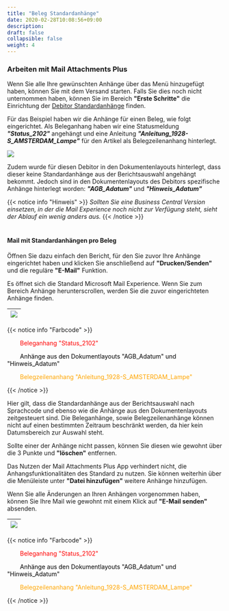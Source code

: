 ```yaml
---
title: "Beleg Standardanhänge"
date: 2020-02-28T10:08:56+09:00
description: 
draft: false
collapsible: false
weight: 4
---
```

### Arbeiten mit Mail Attachments Plus

Wenn Sie alle Ihre gewünschten Anhänge über das Menü hinzugefügt haben, können Sie mit dem Versand starten. Falls Sie dies noch nicht unternommen haben, können Sie im Bereich **"Erste Schritte"** die Einrichtung der [Debitor Standardanhänge](/de-de/apps/mail-attachments-plus/first-steps/setup/defaults-document/) finden.

Für das Beispiel haben wir die Anhänge für einen Beleg, wie folgt eingerichtet. Als Beleganhang haben wir eine Statusmeldung ***"Status_2102"*** angehängt und eine Anleitung ***"Anleitung_1928-S_AMSTERDAM_Lampe"*** für den Artikel als Belegzeilenanhang hinterlegt.

![](images/apps/attachmentdocumentsetup.PNG)

Zudem wurde für diesen Debitor in den Dokumentenlayouts hinterlegt, dass dieser keine Standardanhänge aus der Berichtsauswahl angehängt bekommt. Jedoch sind in den Dokumentenlayouts des Debitors spezifische Anhänge hinterlegt worden: ***"AGB_Adatum"*** und ***"Hinweis_Adatum"***

{{< notice info "Hinweis" >}}
 _Sollten Sie eine Business Central Version einsetzen, in der die Mail Experience noch nicht zur Verfügung steht, sieht der Ablauf ein wenig anders aus._
{{< /notice >}}
#

#### Mail mit Standardanhängen pro Beleg
Öffnen Sie dazu einfach den Bericht, für den Sie zuvor Ihre Anhänge eingerichtet haben und klicken Sie anschließend auf **"Drucken/Senden"** und die reguläre **"E-Mail"** Funktion.

Es öffnet sich die Standard Microsoft Mail Experience. Wenn Sie zum Bereich Anhänge herunterscrollen, werden Sie die zuvor eingerichteten Anhänge finden.

|![](images/apps/mail-attachments-plus/de/attachmentdocumentdialog.png)
|-|

{{< notice info "Farbcode" >}}
 <p style="text-indent:30px; color: red">Beleganhang "Status_2102"</p>
<p style="text-indent:30px; color: black">Anhänge aus den Dokumentlayouts "AGB_Adatum" und "Hinweis_Adatum"</p>
<p style="text-indent:30px; color: orange">Belegzeilenanhang "Anleitung_1928-S_AMSTERDAM_Lampe"</p> 
{{< /notice >}}
</p>

Hier gilt, dass die Standardanhänge aus der Berichtsauswahl nach Sprachcode und ebenso wie die Anhänge aus den Dokumentenlayouts zeitgesteuert sind. Die Beleganhänge, sowie Belegzeilenanhänge können nicht auf einen bestimmten Zeitraum beschränkt werden, da hier kein Datumsbereich zur Auswahl steht.

Sollte einer der Anhänge nicht passen, können Sie diesen wie gewohnt über die 3 Punkte und **"löschen"** entfernen.

Das Nutzen der Mail Attachments Plus App verhindert nicht, die Anhangsfunktionalitäten des Standard zu nutzen. Sie können weiterhin über die Menüleiste unter **"Datei hinzufügen"** weitere Anhänge hinzufügen.

Wenn Sie alle Änderungen an Ihren Anhängen vorgenommen haben, können Sie Ihre Mail wie gewohnt mit einem Klick auf **"E-Mail senden"** absenden.

|![](images/apps/mail-attachments-plus/de/attachdocumentmail.png)
|-|

{{< notice info "Farbcode" >}}
 <p style="text-indent:30px; color: red">Beleganhang "Status_2102"</p>
<p style="text-indent:30px; color: black">Anhänge aus den Dokumentlayouts "AGB_Adatum" und "Hinweis_Adatum"</p>
<p style="text-indent:30px; color: orange">Belegzeilenanhang "Anleitung_1928-S_AMSTERDAM_Lampe"</p> 
{{< /notice >}}
</p>